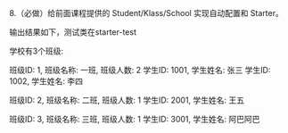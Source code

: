 8.（必做）给前面课程提供的 Student/Klass/School 实现自动配置和 Starter。

输出结果如下，测试类在starter-test

学校有3个班级:

班级ID: 1, 班级名称: 一班, 班级人数: 2
学生ID: 1001, 学生姓名: 张三
学生ID: 1002, 学生姓名: 李四

班级ID: 2, 班级名称: 二班, 班级人数: 1
学生ID: 2001, 学生姓名: 王五

班级ID: 3, 班级名称: 三班, 班级人数: 1
学生ID: 3001, 学生姓名: 阿巴阿巴